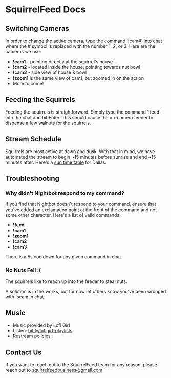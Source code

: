 # SquirrelFeed Docs

<h2>Switching Cameras</h2>


In order to change the active camera, type the command '!cam#' into chat where the # symbol is replaced with the number 1, 2, or 3. Here are the cameras we use:

- **!cam1** - pointing directly at the squirrel's house
- **!cam2** - located inside the house, pointing towards nut bowl
- **!cam3** - side view of house & bowl
- **!zoom1** is the same view of cam1, but zoomed in on the action
- More to come!


<h2>Feeding the Squirrels</h2>


Feeding the squirrels is straightforward: Simply type the command '!feed' into the chat and hit Enter. This should cause the on-camera feeder to dispense a few walnuts for the squirrels. 


<h2>Stream Schedule</h2>


Squirrels are most active at dawn and dusk. With that in mind, we have automated the stream to begin ~15 minutes before sunrise and end ~15 minutes after. Here's a [sun time table](https://www.timeanddate.com/sun/usa/dallas) for Dallas.


<h2>Troubleshooting</h2>


<h3>Why didn't Nightbot respond to my command?</h3>

If you find that Nightbot doesn't respond to your command, ensure that you've added an exclamation point at the front of the command and not some other character. Here's a list of valid commands:

- **!feed**
- **!cam1**
- **!zoom1**
- **!cam2**
- **!cam3**

There is a 5s cooldown for any given command in chat.


<h3>No Nuts Fell :(</h3>

The squirrels like to reach up into the feeder to steal nuts. 

A solution is in the works, but for now let others know you've been wronged with !scam in chat


<h2>Music</h2>


- Music provided by Lofi Girl
- Listen: [bit.ly/lofigirI-playlists](bit.ly/lofigirI-playlists )
- [Restream policies](https://lofigirl.com/pages/use-the-music)


<h2>Contact Us</h2>


If you want to reach out to the SquirrelFeed team for any reason, please reach out to [squirrelfeedbusiness@gmail.com](mailto:squirrelfeedbusiness@gmail.com)
